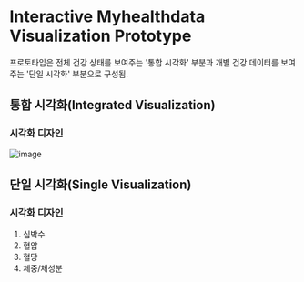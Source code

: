 # Interactive Myhealthdata Visualization Prototype
프로토타입은 전체 건강 상태를 보여주는 '통합 시각화' 부분과 개별 건강 데이터를 보여주는 '단일 시각화' 부분으로 구성됨.

## 통합 시각화(Integrated Visualization)
### 시각화 디자인
![image](https://github.com/danbi5739/Myhealthdata/assets/64328277/4b1e0b75-254d-453e-aabe-dd9385731126)


## 단일 시각화(Single Visualization)
### 시각화 디자인
1. 심박수
2. 혈압
3. 혈당
4. 체중/체성분
